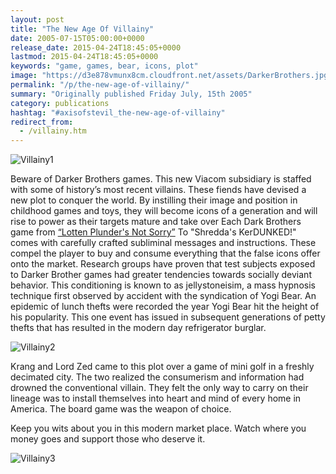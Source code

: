 ```yaml
---
layout: post
title: "The New Age Of Villainy"
date: 2005-07-15T05:00:00+0000
release_date: 2015-04-24T18:45:05+0000
lastmod: 2015-04-24T18:45:05+0000
keywords: "game, games, bear, icons, plot"
image: "https://d3e878vmunx8cm.cloudfront.net/assets/DarkerBrothers.jpg"
permalink: "/p/the-new-age-of-villainy/"
summary: "Originally published Friday July, 15th 2005"
category: publications
hashtag: "#axisofstevil_the-new-age-of-villainy"
redirect_from:
  - /villainy.htm
---
```


[id_1]: https://d3e878vmunx8cm.cloudfront.net/assets/DarkerBrothers.jpg "Villainy1"[id_2]: https://d3e878vmunx8cm.cloudfront.net/assets/drclaweegelarge.jpg "Villainy2"[id_3]: https://d3e878vmunx8cm.cloudfront.net/assets/kerdunkdlarge.jpg "Villainy3"
![Villainy1][id_1]

Beware of Darker Brothers games. This new Viacom subsidiary is staffed with some of history’s most recent villains. These fiends have devised a new plot to conquer the world. By instilling their image and position in childhood games and toys, they will become icons of a generation and will rise to power as their targets mature and take over
Each Dark Brothers game from [“Lotten Plunder's Not Sorry”](https://d3e878vmunx8cm.cloudfront.net/assets/tvcap100843.gif "“Lotten Plunder's Not Sorry”") To "Shredda's KerDUNKED!" comes with carefully crafted subliminal messages and instructions. These compel the player to buy and consume everything that the false icons offer onto the market. Research groups have proven that test subjects exposed to Darker Brother games had greater tendencies towards socially deviant behavior. This conditioning is known to as jellystoneisim, a mass hypnosis technique first observed by accident with the syndication of Yogi Bear. An epidemic of lunch thefts were recorded the year Yogi Bear hit the height of his popularity. This one event has issued in subsequent generations of petty thefts that has resulted in the modern day refrigerator burglar.

![Villainy2][id_2]

Krang and Lord Zed came to this plot over a game of mini golf in a freshly decimated city. The two realized the consumerism and information had drowned the conventional villain. They felt the only way to carry on their lineage was to install themselves into heart and mind of every home in America. The board game was the weapon of choice.

Keep you wits about you in this modern market place. Watch where you money goes and support those who deserve it.

![Villainy3][id_3]
